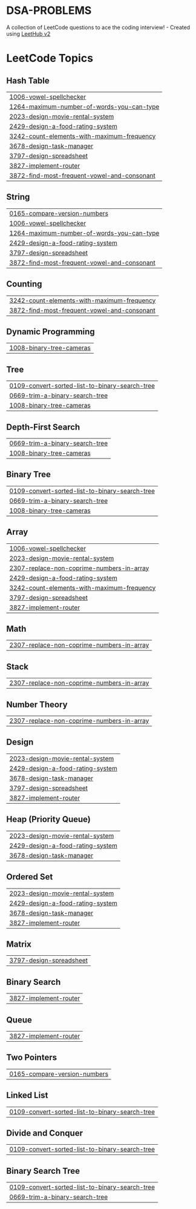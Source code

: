 # DSA-PROBLEMS
A collection of LeetCode questions to ace the coding interview! - Created using [LeetHub v2](https://github.com/arunbhardwaj/LeetHub-2.0)

<!---LeetCode Topics Start-->
# LeetCode Topics
## Hash Table
|  |
| ------- |
| [1006-vowel-spellchecker](https://github.com/DhruvKum7/DSA-PROBLEMS/tree/master/1006-vowel-spellchecker) |
| [1264-maximum-number-of-words-you-can-type](https://github.com/DhruvKum7/DSA-PROBLEMS/tree/master/1264-maximum-number-of-words-you-can-type) |
| [2023-design-movie-rental-system](https://github.com/DhruvKum7/DSA-PROBLEMS/tree/master/2023-design-movie-rental-system) |
| [2429-design-a-food-rating-system](https://github.com/DhruvKum7/DSA-PROBLEMS/tree/master/2429-design-a-food-rating-system) |
| [3242-count-elements-with-maximum-frequency](https://github.com/DhruvKum7/DSA-PROBLEMS/tree/master/3242-count-elements-with-maximum-frequency) |
| [3678-design-task-manager](https://github.com/DhruvKum7/DSA-PROBLEMS/tree/master/3678-design-task-manager) |
| [3797-design-spreadsheet](https://github.com/DhruvKum7/DSA-PROBLEMS/tree/master/3797-design-spreadsheet) |
| [3827-implement-router](https://github.com/DhruvKum7/DSA-PROBLEMS/tree/master/3827-implement-router) |
| [3872-find-most-frequent-vowel-and-consonant](https://github.com/DhruvKum7/DSA-PROBLEMS/tree/master/3872-find-most-frequent-vowel-and-consonant) |
## String
|  |
| ------- |
| [0165-compare-version-numbers](https://github.com/DhruvKum7/DSA-PROBLEMS/tree/master/0165-compare-version-numbers) |
| [1006-vowel-spellchecker](https://github.com/DhruvKum7/DSA-PROBLEMS/tree/master/1006-vowel-spellchecker) |
| [1264-maximum-number-of-words-you-can-type](https://github.com/DhruvKum7/DSA-PROBLEMS/tree/master/1264-maximum-number-of-words-you-can-type) |
| [2429-design-a-food-rating-system](https://github.com/DhruvKum7/DSA-PROBLEMS/tree/master/2429-design-a-food-rating-system) |
| [3797-design-spreadsheet](https://github.com/DhruvKum7/DSA-PROBLEMS/tree/master/3797-design-spreadsheet) |
| [3872-find-most-frequent-vowel-and-consonant](https://github.com/DhruvKum7/DSA-PROBLEMS/tree/master/3872-find-most-frequent-vowel-and-consonant) |
## Counting
|  |
| ------- |
| [3242-count-elements-with-maximum-frequency](https://github.com/DhruvKum7/DSA-PROBLEMS/tree/master/3242-count-elements-with-maximum-frequency) |
| [3872-find-most-frequent-vowel-and-consonant](https://github.com/DhruvKum7/DSA-PROBLEMS/tree/master/3872-find-most-frequent-vowel-and-consonant) |
## Dynamic Programming
|  |
| ------- |
| [1008-binary-tree-cameras](https://github.com/DhruvKum7/DSA-PROBLEMS/tree/master/1008-binary-tree-cameras) |
## Tree
|  |
| ------- |
| [0109-convert-sorted-list-to-binary-search-tree](https://github.com/DhruvKum7/DSA-PROBLEMS/tree/master/0109-convert-sorted-list-to-binary-search-tree) |
| [0669-trim-a-binary-search-tree](https://github.com/DhruvKum7/DSA-PROBLEMS/tree/master/0669-trim-a-binary-search-tree) |
| [1008-binary-tree-cameras](https://github.com/DhruvKum7/DSA-PROBLEMS/tree/master/1008-binary-tree-cameras) |
## Depth-First Search
|  |
| ------- |
| [0669-trim-a-binary-search-tree](https://github.com/DhruvKum7/DSA-PROBLEMS/tree/master/0669-trim-a-binary-search-tree) |
| [1008-binary-tree-cameras](https://github.com/DhruvKum7/DSA-PROBLEMS/tree/master/1008-binary-tree-cameras) |
## Binary Tree
|  |
| ------- |
| [0109-convert-sorted-list-to-binary-search-tree](https://github.com/DhruvKum7/DSA-PROBLEMS/tree/master/0109-convert-sorted-list-to-binary-search-tree) |
| [0669-trim-a-binary-search-tree](https://github.com/DhruvKum7/DSA-PROBLEMS/tree/master/0669-trim-a-binary-search-tree) |
| [1008-binary-tree-cameras](https://github.com/DhruvKum7/DSA-PROBLEMS/tree/master/1008-binary-tree-cameras) |
## Array
|  |
| ------- |
| [1006-vowel-spellchecker](https://github.com/DhruvKum7/DSA-PROBLEMS/tree/master/1006-vowel-spellchecker) |
| [2023-design-movie-rental-system](https://github.com/DhruvKum7/DSA-PROBLEMS/tree/master/2023-design-movie-rental-system) |
| [2307-replace-non-coprime-numbers-in-array](https://github.com/DhruvKum7/DSA-PROBLEMS/tree/master/2307-replace-non-coprime-numbers-in-array) |
| [2429-design-a-food-rating-system](https://github.com/DhruvKum7/DSA-PROBLEMS/tree/master/2429-design-a-food-rating-system) |
| [3242-count-elements-with-maximum-frequency](https://github.com/DhruvKum7/DSA-PROBLEMS/tree/master/3242-count-elements-with-maximum-frequency) |
| [3797-design-spreadsheet](https://github.com/DhruvKum7/DSA-PROBLEMS/tree/master/3797-design-spreadsheet) |
| [3827-implement-router](https://github.com/DhruvKum7/DSA-PROBLEMS/tree/master/3827-implement-router) |
## Math
|  |
| ------- |
| [2307-replace-non-coprime-numbers-in-array](https://github.com/DhruvKum7/DSA-PROBLEMS/tree/master/2307-replace-non-coprime-numbers-in-array) |
## Stack
|  |
| ------- |
| [2307-replace-non-coprime-numbers-in-array](https://github.com/DhruvKum7/DSA-PROBLEMS/tree/master/2307-replace-non-coprime-numbers-in-array) |
## Number Theory
|  |
| ------- |
| [2307-replace-non-coprime-numbers-in-array](https://github.com/DhruvKum7/DSA-PROBLEMS/tree/master/2307-replace-non-coprime-numbers-in-array) |
## Design
|  |
| ------- |
| [2023-design-movie-rental-system](https://github.com/DhruvKum7/DSA-PROBLEMS/tree/master/2023-design-movie-rental-system) |
| [2429-design-a-food-rating-system](https://github.com/DhruvKum7/DSA-PROBLEMS/tree/master/2429-design-a-food-rating-system) |
| [3678-design-task-manager](https://github.com/DhruvKum7/DSA-PROBLEMS/tree/master/3678-design-task-manager) |
| [3797-design-spreadsheet](https://github.com/DhruvKum7/DSA-PROBLEMS/tree/master/3797-design-spreadsheet) |
| [3827-implement-router](https://github.com/DhruvKum7/DSA-PROBLEMS/tree/master/3827-implement-router) |
## Heap (Priority Queue)
|  |
| ------- |
| [2023-design-movie-rental-system](https://github.com/DhruvKum7/DSA-PROBLEMS/tree/master/2023-design-movie-rental-system) |
| [2429-design-a-food-rating-system](https://github.com/DhruvKum7/DSA-PROBLEMS/tree/master/2429-design-a-food-rating-system) |
| [3678-design-task-manager](https://github.com/DhruvKum7/DSA-PROBLEMS/tree/master/3678-design-task-manager) |
## Ordered Set
|  |
| ------- |
| [2023-design-movie-rental-system](https://github.com/DhruvKum7/DSA-PROBLEMS/tree/master/2023-design-movie-rental-system) |
| [2429-design-a-food-rating-system](https://github.com/DhruvKum7/DSA-PROBLEMS/tree/master/2429-design-a-food-rating-system) |
| [3678-design-task-manager](https://github.com/DhruvKum7/DSA-PROBLEMS/tree/master/3678-design-task-manager) |
| [3827-implement-router](https://github.com/DhruvKum7/DSA-PROBLEMS/tree/master/3827-implement-router) |
## Matrix
|  |
| ------- |
| [3797-design-spreadsheet](https://github.com/DhruvKum7/DSA-PROBLEMS/tree/master/3797-design-spreadsheet) |
## Binary Search
|  |
| ------- |
| [3827-implement-router](https://github.com/DhruvKum7/DSA-PROBLEMS/tree/master/3827-implement-router) |
## Queue
|  |
| ------- |
| [3827-implement-router](https://github.com/DhruvKum7/DSA-PROBLEMS/tree/master/3827-implement-router) |
## Two Pointers
|  |
| ------- |
| [0165-compare-version-numbers](https://github.com/DhruvKum7/DSA-PROBLEMS/tree/master/0165-compare-version-numbers) |
## Linked List
|  |
| ------- |
| [0109-convert-sorted-list-to-binary-search-tree](https://github.com/DhruvKum7/DSA-PROBLEMS/tree/master/0109-convert-sorted-list-to-binary-search-tree) |
## Divide and Conquer
|  |
| ------- |
| [0109-convert-sorted-list-to-binary-search-tree](https://github.com/DhruvKum7/DSA-PROBLEMS/tree/master/0109-convert-sorted-list-to-binary-search-tree) |
## Binary Search Tree
|  |
| ------- |
| [0109-convert-sorted-list-to-binary-search-tree](https://github.com/DhruvKum7/DSA-PROBLEMS/tree/master/0109-convert-sorted-list-to-binary-search-tree) |
| [0669-trim-a-binary-search-tree](https://github.com/DhruvKum7/DSA-PROBLEMS/tree/master/0669-trim-a-binary-search-tree) |
<!---LeetCode Topics End-->